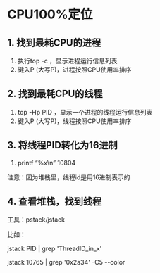 # CPU100%定位

## 1. 找到最耗CPU的进程

1. 执行top -c ，显示进程运行信息列表
2. 键入P (大写P)，进程按照CPU使用率排序

## 2. 找到最耗CPU的线程

1. top -Hp PID ，显示一个进程的线程运行信息列表
2. 键入P (大写P)，线程按照CPU使用率排序

## 3. 将线程PID转化为16进制

1. printf “%x\n” 10804

注意：因为堆栈里，线程id是用16进制表示的

## 4. 查看堆栈，找到线程
工具：pstack/jstack

比如：

jstack PID | grep 'ThreadID_in_x'

jstack 10765 | grep '0x2a34' -C5 --color